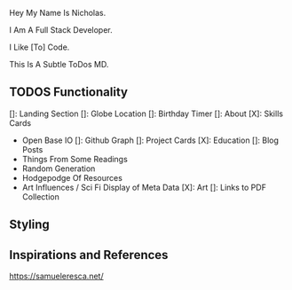 Hey My Name Is Nicholas.


I Am A Full Stack Developer.


I Like [To] Code.


This Is A Subtle ToDos MD.
## TODOS Functionality
[]: Landing Section
[]: Globe Location
[]: Birthday Timer
[]: About
[X]: Skills Cards
  - Open Base IO
[]: Github Graph
[]: Project Cards
[X]: Education
[]: Blog Posts
  - Things From Some Readings
  - Random Generation
  - Hodgepodge Of Resources
  - Art Influences / Sci Fi Display of Meta Data
[X]: Art
[]: Links to PDF Collection

## Styling

## Inspirations and References
https://samueleresca.net/